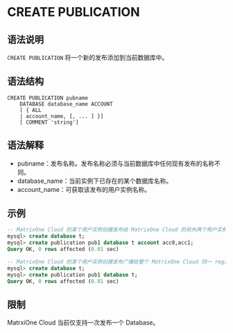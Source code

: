 # **CREATE PUBLICATION**

## **语法说明**

`CREATE PUBLICATION` 将一个新的发布添加到当前数据库中。

## **语法结构**

```
CREATE PUBLICATION pubname
    DATABASE database_name ACCOUNT
    [ { ALL
    | account_name, [, ... ] }]
    [ COMMENT 'string']
```

## 语法解释

- pubname：发布名称。发布名称必须与当前数据库中任何现有发布的名称不同。
- database_name：当前实例下已存在的某个数据库名称。
- account_name：可获取该发布的用户实例名称。

## **示例**

```sql
-- MatrixOne Cloud 的某个用户实例创建发布给 MatrixOne Cloud 的另外两个用户实例 acc0 和 acc1, MatrixOne Cloud 的用户实例名一般为类似 5e18ef19_7f2a_4762_9626_f3444a529a87 的数字。
mysql> create database t;
mysql> create publication pub1 database t account acc0,acc1;
Query OK, 0 rows affected (0.01 sec)

-- MatrixOne Cloud 的某个用户实例创建发布广播给整个 MatrixOne Cloud 同一 region 上的所有用户。
mysql> create database t;
mysql> create publication pub1 database t;
Query OK, 0 rows affected (0.01 sec)
```

## 限制

MatrxiOne Cloud 当前仅支持一次发布一个 Database。
